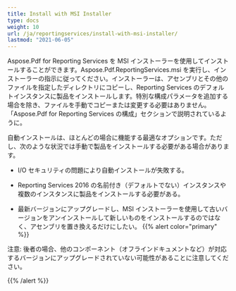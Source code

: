 ```yaml
---
title: Install with MSI Installer
type: docs
weight: 10
url: /ja/reportingservices/install-with-msi-installer/
lastmod: "2021-06-05"
---
```


Aspose.Pdf for Reporting Services を MSI インストーラーを使用してインストールすることができます。Aspose.Pdf.ReportingServices.msi を実行し、インストーラーの指示に従ってください。インストーラーは、アセンブリとその他のファイルを指定したディレクトリにコピーし、Reporting Services のデフォルトインスタンスに製品をインストールします。特別な構成パラメータを追加する場合を除き、ファイルを手動でコピーまたは変更する必要はありません。「Aspose.Pdf for Reporting Services の構成」セクションで説明されているように。

自動インストールは、ほとんどの場合に機能する最適なオプションです。ただし、次のような状況では手動で製品をインストールする必要がある場合があります。

- I/O セキュリティの問題により自動インストールが失敗する。
- Reporting Services 2016 の名前付き（デフォルトでない）インスタンスや複数のインスタンスに製品をインストールする必要がある。

- 最新バージョンにアップグレードし、MSI インストーラーを使用して古いバージョンをアンインストールして新しいものをインストールするのではなく、アセンブリを置き換えるだけにしたい。
{{% alert color="primary" %}}

注意: 後者の場合、他のコンポーネント（オフラインドキュメントなど）が対応するバージョンにアップグレードされていない可能性があることに注意してください。

{{% /alert %}}